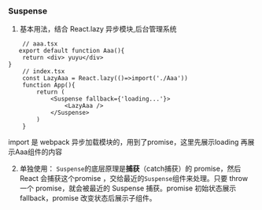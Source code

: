 ### Suspense

1. 基本用法，结合 React.lazy 异步模块,后台管理系统
``` tsx
    // aaa.tsx
   export default function Aaa(){
    return <div> yuyu</div>
}
    // index.tsx
    const LazyAaa = React.lazy(()=>import('./Aaa'))
    function App(){
        return (
            <Suspense fallback={'loading...'}>
                <LazyAaa />
            </Suspense>
        )
    }

```
import 是 webpack 异步加载模块的，用到了promise，这里先展示loading 再展示Aaa组件的内容


2. 单独使用：
`Suspense`的底层原理是**捕获**（catch捕获）的 promise，然后 React 会捕获这个promise ，交给最近的`Suspense`组件来处理。只要 throw 一个 promise，就会被最近的 Suspense 捕获。promise 初始状态展示 fallback，promise 改变状态后展示子组件。
